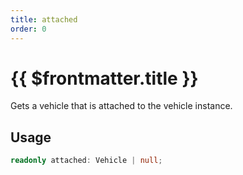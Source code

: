 ```yaml
---
title: attached
order: 0
---
```


# {{ $frontmatter.title }}

Gets a vehicle that is attached to the vehicle instance.

## Usage

```ts
readonly attached: Vehicle | null;
```
